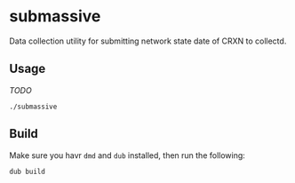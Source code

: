 submassive
==========

Data collection utility for submitting network state date of CRXN to collectd.

## Usage

*TODO*

````
./submassive
````

## Build

Make sure you havr `dmd` and `dub` installed, then run the following:

````
dub build
````